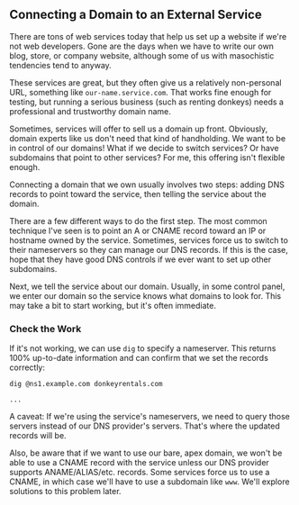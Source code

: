 ## Connecting a Domain to an External Service

There are tons of web services today that help us set up a website if we're not web developers. Gone are the days when we have to write our own blog, store, or company website, although some of us with masochistic tendencies tend to anyway.

These services are great, but they often give us a relatively non-personal URL, something like `our-name.service.com`. That works fine enough for testing, but running a serious business (such as renting donkeys) needs a professional and trustworthy domain name.

Sometimes, services will offer to sell us a domain up front. Obviously, domain experts like us don't need that kind of handholding. We want to be in control of our domains! What if we decide to switch services? Or have subdomains that point to other services? For me, this offering isn't flexible enough.

Connecting a domain that we own usually involves two steps: adding DNS records to point toward the service, then telling the service about the domain.

There are a few different ways to do the first step. The most common technique I've seen is to point an A or CNAME record toward an IP or hostname owned by the service. Sometimes, services force us to switch to their nameservers so they can manage our DNS records. If this is the case, hope that they have good DNS controls if we ever want to set up other subdomains.

Next, we tell the service about our domain. Usually, in some control panel, we enter our domain so the service knows what domains to look for. This may take a bit to start working, but it's often immediate.

### Check the Work

If it's not working, we can use `dig` to specify a nameserver. This returns 100% up-to-date information and can confirm that we set the records correctly:

```dig
dig @ns1.example.com donkeyrentals.com

...
```

A caveat: If we're using the service's nameservers, we need to query those servers instead of our DNS provider's servers. That's where the updated records will be.

Also, be aware that if we want to use our bare, apex domain, we won't be able to use a CNAME record with the service unless our DNS provider supports ANAME/ALIAS/etc. records. Some services force us to use a CNAME, in which case we'll have to use a subdomain like `www`. We'll explore solutions to this problem later.
